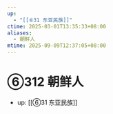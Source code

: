 ```yaml
---
up:
  - "[[⑥31 东亚民族]]"
ctime: 2025-03-01T13:35:33+08:00
aliases:
  - 朝鲜人
mtime: 2025-09-09T12:37:05+08:00
---
```


# ⑥312 朝鲜人

- up: [[⑥31 东亚民族]]
